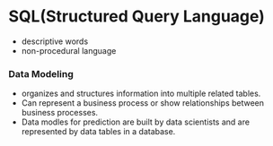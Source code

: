 # SQL(Structured Query Language)
- descriptive words
- non-procedural language

### Data Modeling
- organizes and structures information into multiple related tables.
- Can represent a business process or show relationships between business processes.
- Data modles for prediction are built by data scientists and are represented by data tables in a database.
